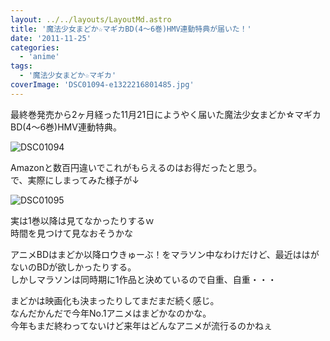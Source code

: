```yaml
---
layout: ../../layouts/LayoutMd.astro
title: '魔法少女まどか☆マギカBD(4～6巻)HMV連動特典が届いた！'
date: '2011-11-25'
categories:
  - 'anime'
tags:
  - '魔法少女まどか☆マギカ'
coverImage: 'DSC01094-e1322216801485.jpg'
---
```


最終巻発売から2ヶ月経った11月21日にようやく届いた魔法少女まどか☆マギカBD(4～6巻)HMV連動特典。

![](/archive/images/DSC01094-e1322216801485.jpg 'DSC01094')

Amazonと数百円違いでこれがもらえるのはお得だったと思う。  
で、実際にしまってみた様子が↓

![](/archive/images/DSC01095.jpg 'DSC01095')

実は1巻以降は見てなかったりするｗ  
時間を見つけて見なおそうかな

アニメBDはまどか以降ロウきゅーぶ！をマラソン中なわけだけど、最近ははがないのBDが欲しかったりする。  
しかしマラソンは同時期に1作品と決めているので自重、自重・・・

まどかは映画化も決まったりしてまだまだ続く感じ。  
なんだかんだで今年No.1アニメはまどかなのかな。  
今年もまだ終わってないけど来年はどんなアニメが流行るのかねぇ
